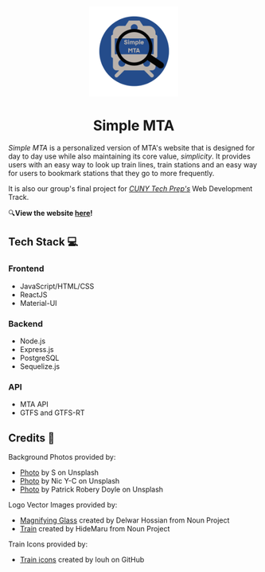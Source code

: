 <div align="center">
  <a href="https://simplemta.herokuapp.com/">
    <img src="/client/src/imgs/svg/mticon.svg" width="180px" height="180px" alt="icon with magnifying glass and train" />
  </a>
  <h1>Simple MTA</h1>
</div>

*Simple MTA* is a personalized version of MTA's website that is designed for day to day use while also maintaining its core value, *simplicity*. It provides users with an easy way to look up train lines, train stations and an easy way for users to bookmark stations that they go to more frequently. 

It is also our group's final project for *[CUNY Tech Prep's](https://cunytechprep.nyc/)* Web Development Track.

🔍**View the website [here](https://simplemta.herokuapp.com/)!** 

## Tech Stack 💻
### Frontend
- JavaScript/HTML/CSS
- ReactJS
- Material-UI

### Backend
- Node.js
- Express.js
- PostgreSQL
- Sequelize.js

### API
- MTA API
- GTFS and GTFS-RT

## Credits 📖
Background Photos provided by:
* [Photo](https://unsplash.com/photos/PJzeDJAw3oI) by S on Unsplash
* [Photo](https://unsplash.com/photos/k_j7olQiqAw) by Nic Y-C on Unsplash
* [Photo](https://unsplash.com/photos/8mswK-LU5Vs) by Patrick Robery Doyle on Unsplash

Logo Vector Images provided by:
* [Magnifying Glass](https://thenounproject.com/search/?q=magnify&i=589366) created by Delwar Hossian from Noun Project
* [Train](https://thenounproject.com/search/?q=train&i=3888723) created by HideMaru from Noun Project

Train Icons provided by:
* [Train icons](https://github.com/louh/mta-subway-bullets) created by louh on GitHub
